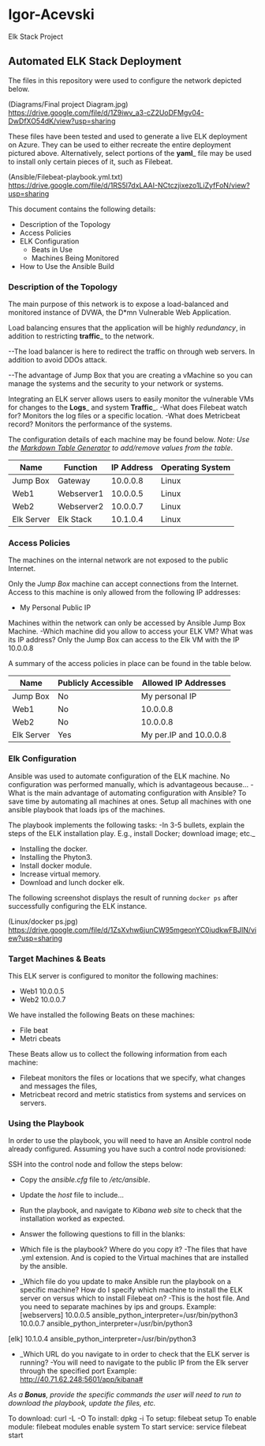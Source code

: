 # Igor-Acevski
Elk Stack Project 
## Automated ELK Stack Deployment

The files in this repository were used to configure the network depicted below.

(Diagrams/Final project Diagram.jpg)
https://drive.google.com/file/d/1Z9iwv_a3-cZ2UoDFMgv04-DwDfXO54dK/view?usp=sharing

These files have been tested and used to generate a live ELK deployment on Azure. They can be used to either recreate the entire deployment pictured above. Alternatively, select portions of the __yaml___ file may be used to install only certain pieces of it, such as Filebeat.

(Ansible/Filebeat-playbook.yml.txt)
https://drive.google.com/file/d/1RS5l7dxLAAI-NCtczjixezo1LiZyfFoN/view?usp=sharing

This document contains the following details:
- Description of the Topology
- Access Policies
- ELK Configuration
  - Beats in Use
  - Machines Being Monitored
- How to Use the Ansible Build


### Description of the Topology

The main purpose of this network is to expose a load-balanced and monitored instance of DVWA, the D*mn Vulnerable Web Application.

Load balancing ensures that the application will be highly _redundancy_, in addition to restricting __traffic___ to the network.

--The load balancer is here to redirect the traffic on through web servers. In addition to avoid DDOs attack.

--The advantage of Jump Box that you are creating a vMachine so you can manage the systems and the security to your network or systems.


Integrating an ELK server allows users to easily monitor the vulnerable VMs for changes to the __Logs___ and system __Traffic___.
-What does Filebeat watch for? Monitors the log files or a specific location.
-What does Metricbeat record? Monitors the performance of the systems. 

The configuration details of each machine may be found below.
_Note: Use the [Markdown Table Generator](http://www.tablesgenerator.com/markdown_tables) to add/remove values from the table_.







| Name       | Function | IP Address | Operating System |
|------------|----------|------------|------------------|
| Jump Box   | Gateway  | 10.0.0.8   | Linux            |
| Web1       |Webserver1| 10.0.0.5   | Linux            |
| Web2       |Webserver2| 10.0.0.7   | Linux            |
|Elk Server  | Elk Stack| 10.1.0.4   | Linux            |

### Access Policies

The machines on the internal network are not exposed to the public Internet. 

Only the _Jump Box_ machine can accept connections from the Internet. Access to this machine is only allowed from the following IP addresses:
- My Personal Public IP

Machines within the network can only be accessed by Ansible Jump Box Machine.
-Which machine did you allow to access your ELK VM? What was its IP address? Only the Jump Box can access to the Elk VM with the IP 10.0.0.8

A summary of the access policies in place can be found in the table below.

| Name       | Publicly Accessible | Allowed IP Addresses |
|------------|---------------------|----------------------|
| Jump Box   | No                  |My personal IP        |
| Web1       | No                  | 10.0.0.8             |
| Web2       | No                  | 10.0.0.8             |
|Elk Server  | Yes                 |My per.IP and 10.0.0.8|



### Elk Configuration

Ansible was used to automate configuration of the ELK machine. No configuration was performed manually, which is advantageous because...
-What is the main advantage of automating configuration with Ansible? To save time by automating all machines at ones. Setup all machines with one ansible playbook that loads ips of the machines. 						

The playbook implements the following tasks:
-In 3-5 bullets, explain the steps of the ELK installation play. 
E.g., install Docker; download image; etc._

- Installing the docker.
- Installing the Phyton3.
- Install docker module.
- Increase virtual memory.
- Download and lunch docker elk.


The following screenshot displays the result of running `docker ps` after successfully configuring the ELK instance.

(Linux/docker ps.jpg)
https://drive.google.com/file/d/1ZsXvhw6junCW95mgeonYC0iudkwFBJlN/view?usp=sharing



### Target Machines & Beats
This ELK server is configured to monitor the following machines:
- Web1 10.0.0.5
- Web2 10.0.0.7

We have installed the following Beats on these machines:
- File beat
- Metri cbeats 

These Beats allow us to collect the following information from each machine:
- Filebeat monitors the files or locations that we specify, what changes and messages the files, 
- Metricbeat record and metric statistics from systems and services on servers.
 
### Using the Playbook
In order to use the playbook, you will need to have an Ansible control node already configured. Assuming you have such a control node provisioned: 

SSH into the control node and follow the steps below:
- Copy the _ansible.cfg_ file to _/etc/ansible_.
- Update the _host_ file to include...
- Run the playbook, and navigate to _Kibana web site_ to check that the installation worked as expected.

- Answer the following questions to fill in the blanks:
- Which file is the playbook? Where do you copy it?
   -The files that have .yml extension. And is copied to the Virtual machines that are installed by the ansible.

- _Which file do you update to make Ansible run the playbook on a specific machine? How do I specify which machine to install the ELK server on versus which to install Filebeat on?
 -This is the host file. And you need to separate machines by ips and groups. 
Example: 
[webservers]
10.0.0.5 ansible_python_interpreter=/usr/bin/python3
10.0.0.7 ansible_python_interpreter=/usr/bin/python3

[elk]
10.1.0.4 ansible_python_interpreter=/usr/bin/python3 


- _Which URL do you navigate to in order to check that the ELK server is running?
  -You will need to navigate to the public IP from the Elk server through the specified port
 Example:
http://40.71.62.248:5601/app/kibana# 

_As a **Bonus**, provide the specific commands the user will need to run to download the playbook, update the files, etc._

To download: curl -L -O
To install:  dpkg -i
To setup:    filebeat setup
To enable module: filebeat modules enable system
To start service: service filebeat start
